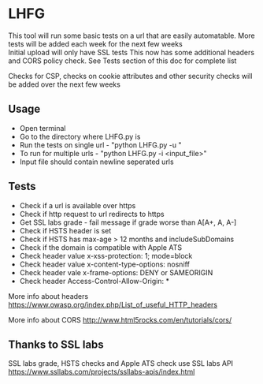 # LHFG
This tool will run some basic tests on a url that are easily automatable. More tests will be added each week for the next few weeks  
Initial upload will only have SSL tests
This now has some additional headers and CORS policy check. See Tests section of this doc for complete list  
  
Checks for CSP, checks on cookie attributes and other security checks will be added over the next few weeks
## Usage
* Open terminal
* Go to the directory where LHFG.py is
* Run the tests on single url - "python LHFG.py -u <url to test>"
* To run for multiple urls - "python LHFG.py -i <input_file>"
* Input file should contain newline seperated urls

## Tests
* Check if a url is available over https
* Check if http request to url redirects to https
* Get SSL labs grade - fail message if grade worse than A[A+, A, A-]
* Check if HSTS header is set
* Check if HSTS has max-age > 12 months and includeSubDomains
* Check if the domain is compatible with Apple ATS
* Check header value x-xss-protection: 1; mode=block
* Check header value x-content-type-options: nosniff
* Check header vale x-frame-options: DENY or SAMEORIGIN
* Check header Access-Control-Allow-Origin: *  

More info about headers <https://www.owasp.org/index.php/List_of_useful_HTTP_headers>  

More info about CORS <http://www.html5rocks.com/en/tutorials/cors/>

## Thanks to SSL labs
SSL labs grade, HSTS checks and Apple ATS check use SSL labs API
<https://www.ssllabs.com/projects/ssllabs-apis/index.html>
